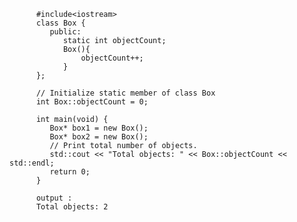           #include<iostream>
          class Box {
             public:
                static int objectCount;      
                Box(){
                    objectCount++;
                }
          };

          // Initialize static member of class Box
          int Box::objectCount = 0;

          int main(void) {   
             Box* box1 = new Box();
             Box* box2 = new Box();
             // Print total number of objects.
             std::cout << "Total objects: " << Box::objectCount << std::endl;
             return 0;
          }

          output :
          Total objects: 2

